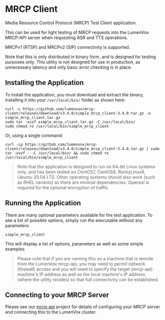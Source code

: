 # MRCP Client

Media Resource Control Protocol (MRCP) Test Client application.

This can be used for light testing of MRCP requests into the LumenVox
MRCP-API server when requesting ASR and TTS operations.

MRCPv1 (RTSP) and MRCPv2 (SIP) connectivity is supported.

Note that this is only distributed in binary form, and is designed for
testing purposes only. This utility is not designed for use in production,
as unnecessary latency and only basic error checking is in place.

## Installing the Application

To install the application, you must download and extract the binary, installing
it into your `/usr/local/bin/` folder as shown here:

```shell
curl -L https://github.com/lumenvox/mrcp-client/releases/download/v3.4.0/simple_mrcp_client-3.4.0.tar.gz -o simple_mrcp_client.tar.gz
sudo tar -xvzf simple_mrcp_client.tar.gz -C /usr/local/bin/
sudo chmod +x /usr/local/bin/simple_mrcp_client
```

Or, using a single command:

```shell
curl -Lp https://github.com/lumenvox/mrcp-client/releases/download/v3.4.0/simple_mrcp_client-3.4.0.tar.gz | sudo tar -xvzf - -C /usr/local/bin/ && sudo chmod +x /usr/local/bin/simple_mrcp_client
```

> Note that the application is designed to run on 64-bit Linux systems only,
> and has been tested on CentOS7, CentOS8, RockyLinux8, Ubuntu 20.04 LTS.
> Other operating systems should also work (such as RHEL variants) as there
> are minimal dependencies. Openssl is required for the optional encryption
> of traffic

## Running the Application

There are many optional parameters available for the test application. To see
a list of possible options, simply run the executable without any parameters:

```shell
simple_mrcp_client
```

This will display a list of options, parameters as well as some simple
examples

> Please note that if you are running this on a machine that is remote from
> the LumenVox mrcp-api, you may need to permit network (firewall) access
> and you will need to specify the target (mrcp-api) machine's IP address
> as well as the local machine's IP address (where the utility resides) so
> that full connectivity can be established.
 
## Connecting to your MRCP Server

Please see our [mrcp-api](https://github.com/lumenvox/mrcp-api) project for
details of configuring your MRCP server and connecting this to the LumenVox
cluster.
